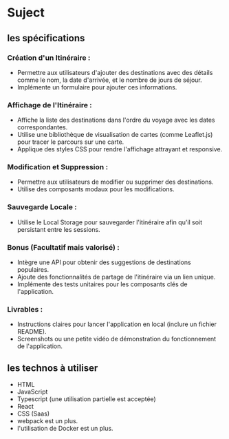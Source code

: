 # Suject

## les spécifications

### Création d'un Itinéraire :
- Permettre aux utilisateurs d'ajouter des destinations avec des détails comme le nom, la date d'arrivée, et le nombre de jours de séjour.
- Implémente un formulaire pour ajouter ces informations.

### Affichage de l'Itinéraire :
- Affiche la liste des destinations dans l'ordre du voyage avec les dates correspondantes.
- Utilise une bibliothèque de visualisation de cartes (comme Leaflet.js) pour tracer le parcours sur une carte.
- Applique des styles CSS pour rendre l'affichage attrayant et responsive.

### Modification et Suppression :
- Permettre aux utilisateurs de modifier ou supprimer des destinations.
- Utilise des composants modaux pour les modifications.

### Sauvegarde Locale :
- Utilise le Local Storage pour sauvegarder l'itinéraire afin qu'il soit persistant entre les sessions.

### Bonus (Facultatif mais valorisé) :
- Intègre une API pour obtenir des suggestions de destinations populaires.
- Ajoute des fonctionnalités de partage de l'itinéraire via un lien unique.
- Implémente des tests unitaires pour les composants clés de l'application.

### Livrables :
- Instructions claires pour lancer l'application en local (inclure un fichier README).
- Screenshots ou une petite vidéo de démonstration du fonctionnement de l'application.

## les technos à utiliser
- HTML
- JavaScript
- Typescript (une utilisation partielle est acceptée)
- React
- CSS (Saas)
- webpack est un plus.
- l'utilisation de Docker est un plus.